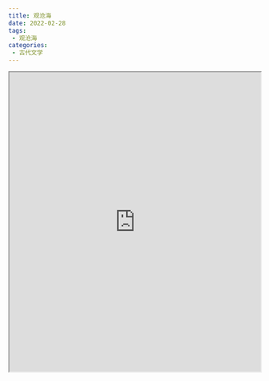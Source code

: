 ```yaml
---
title: 观沧海
date: 2022-02-28
tags:
 - 观沧海
categories:
 - 古代文学
---
```




<iframe src="https://study-doc.yourtools.icu/pdf/web/viewer.html?file=https://vkceyugu.cdn.bspapp.com/VKCEYUGU-e9075d72-0451-48df-afe1-d46932ae4554/347ae01b-5b9b-4885-b000-45f26b902a34.pdf" width="100%" height="600px"></iframe>
